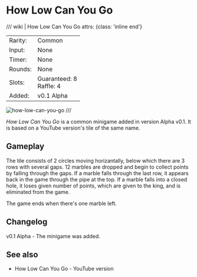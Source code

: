 # How Low Can You Go

/// wiki | How Low Can You Go
    attrs: {class: 'inline end'}

|         |                             |
|---------|-----------------------------|
| Rarity: | Common                      |
| Input:  | None                        |
| Timer:  | None                        |
| Rounds: | None                        |
| Slots:  | Guaranteed: 8<br>Raffle: 4  |
| Added:  | v0.1 Alpha                  |

![how-low-can-you-go](../../assets/images/minigames/how-low-can-you-go.jpg)
///

*How Low Can You Go* is a common minigame added in version Alpha v0.1. It is based on a YouTube version's tile of the same name.

## Gameplay

The tile consists of 2 circles moving horizantally, below which there are 3 rows with several gaps. 12 marbles are dropped and begin to collect points by falling through the gaps. If a marble falls through the last row, it appears back in the game through the pipe at the top. If a marble falls into a closed hole, it loses given number of points, which are given to the king, and is eliminated from the game.

The game ends when there's one marble left.

## Changelog
v0.1 Alpha - The minigame was added.

## See also
- How Low Can You Go - YouTube version